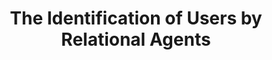 ---
name: "The Identification Of Users By Relational"
title: "The Identification of Users by Relational Agents"
project: null
event: "Autonomous Agents and Multi-Agent Systems (AAMAS) '08."
authors:
- name: "Schulman, D."
- name: "Sharma, M."
- name: "Bickmore, T."
year: 2008
resources:
- name: "schulman_aamas08"
  src: "schulman_aamas08.pdf"
external_url: null
draft: false 
headless: true
---
